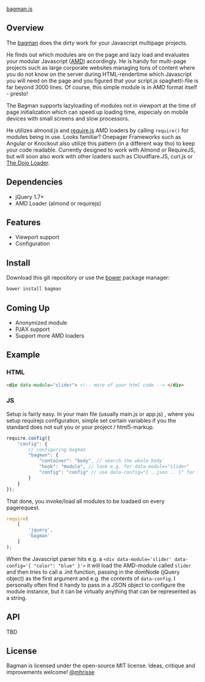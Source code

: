 [bagman.js](https://github.com/mhrisse/bagman)

## Overview

The [bagman](http://en.wikipedia.org/wiki/Bagman) does the dirty work for your Javascript multipage projects.

He finds out which modules are on the page and lazy load and 
evaluates your modular Javascript ([AMD](https://github.com/amdjs/amdjs-api/wiki/AMD)) accordingly. He is handy for
multi-page projects such as large corporate websites managing tons of content where you do not know
on the server during HTML-rendertime which Javascript you will need 
on the page and you figured that your script.js spaghetti-file is far beyond 3000 lines. 
Of course, this simple module is in AMD format itself - presto!

The Bagman supports lazyloading of modules not in viewport
at the time of page initialization which can speed up loading time,
especialy on mobile devices with small screens and slow processors.
 
He utilizes almond.js and [require.js](https://requirejs.org) AMD loaders by calling `require()` for modules
being in use. Looks familiar? Onepager Frameworks such as Angular or Knockout also utilize this pattern (in a different way tho) to keep your code readable. Currently
designed to work with Almond or RequireJS, but will soon also work with other loaders such as Cloudflare.JS, curl.js or [The Dojo Loader](http://dojotoolkit.org/reference-guide/1.9/loader/).

## Dependencies
* jQuery 1.7+
* AMD Loader (almond or requirejs)

## Features
* Viewport support
* Configuration

## Install
Download this git repository or use the [bower](https://bower.io) package manager:

```javascript
bower install bagman
```

## Coming Up
* Anonymized module
* PJAX support
* Support more AMD loaders


## Example

### HTML
```html
<div data-module="slider"> <!-- more of your html code --> </div>
```

### JS

Setup is fairly easy. In your main file (usually main.js or app.js) , where you setup requirejs
configuration, simple set certain variables if you the standard does not suit you or your
project / html5-markup.

```javascript
require.config({
	"config": {
		// configuring bagman
        "bagman": {
            "container": "body", // search the whole body
            "hook": "module", // look e.g. for data-module="slider"
			"config": "config" // use data-config="{ ..json .. }" for further configuration of the module
        }
    }
});
```

That done, you invoke/load all modules to be loadaed on every pagerequest.

```javascript
require(
	[
		'jquery',
		'bagman'
	]
);
```

When the Javascript parser hits e.g. a `<div data-module='slider' data-config='{ "color": "blue" }'>` it will load the AMD-module
called `slider` and then tries to call a .init function, passing in the domNode (jQuery object) as the 
first argument and e.g. the contents of `data-config`. I personally often find it handy to pass in a JSON object to configure
the module instance, but it can be virtually anything that can be represented as a string. 

## API
TBD

## License
Bagman is licensed under the open-source MIT license.
Ideas, critique and improvements welcome!
[@mhrisse](http://twitter.com/mhrisse)
